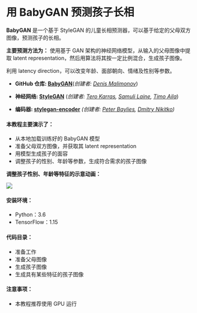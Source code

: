 # 用 BabyGAN 预测孩子长相


**BabyGAN** 是一个基于 StyleGAN 的儿童长相预测器，可以基于给定的父母双方图像，预测孩子的长相。  

**主要预测方法为：** 使用基于 GAN 架构的神经网络模型，从输入的父母图像中提取 latent representation，然后用算法将其按一定比例混合，生成孩子图像。  

利用 latency direction，可以改变年龄、面部朝向、情绪及性别等参数。  

- **GitHub 仓库: [BabyGAN](https://github.com/tg-bomze/BabyGAN)**(*创建者: [Denis Malimonov](https://github.com/tg-bomze)*)  

- **神经网络: [StyleGAN](https://github.com/NVlabs/stylegan)** (*创建者: [Tero Karras](https://research.nvidia.com/person/tero-karras), [Samuli Laine](https://research.nvidia.com/person/samuli-laine), [Timo Aila](https://research.nvidia.com/person/timo-aila)*)

- **编码器: [stylegan-encoder](https://github.com/pbaylies/stylegan-encoder)** *(创建者: [Peter Baylies](https://github.com/pbaylies), [Dmitry Nikitko](https://github.com/Puzer))*  

#### 本教程主要演示了：

- 从本地加载训练好的 BabyGAN 模型
- 准备父母双方图像，并获取其 latent representation
- 用模型生成孩子的面容
- 调整孩子的性别、年龄等参数，生成符合需求的孩子图像

**调整孩子性别、年龄等特征的示意动画：**

![](https://rsrc.hyper.ai/2021/05/7xtnqj07.gif)

#### 安装环境：
- Python：3.6
- TensorFlow：1.15

#### 代码目录：
- 准备工作
- 准备父母图像
- 生成孩子图像
- 生成具有某些特征的孩子图像

#### 注意事项：
- 本教程推荐使用 GPU 运行
